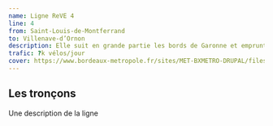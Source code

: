 ```yaml
---
name: Ligne ReVE 4
line: 4
from: Saint-Louis-de-Montferrand
to: Villenave-d’Ornon
description: Elle suit en grande partie les bords de Garonne et emprunte le pont Simone Veil. Cette ligne dessert les communes de Saint-Louis-de-Montferrand, Bassens, Lormont, Bordeaux, Floirac, Bègles, Villenave-d’Ornon pour un tracé de 26,5 km. 
trafic: ?k vélos/jour
cover: https://www.bordeaux-metropole.fr/sites/MET-BXMETRO-DRUPAL/files/styles/node_visuel_xl_x2/public/2023-07/parcours_reve_bruges_velo_barbier.webp
---
```


## Les tronçons

Une description de la ligne

